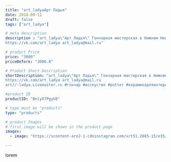 ```yaml
---
title: "art_ladyaАрт Ладья"
date: 2018-09-11
draft: false
tags: ["art_ladya"]

# meta description
description : "art_ladya\"Арт Ладья\" Гончарная мастерская в Нижнем Новгороде. Изготовление керамики и мастер//-классы по обучению. 
https://vk.com/art_ladya art_ladya@mail.ru"

# product Price
price: "3000"
priceBefore: "3600.0"

# Product Short Description
shortDescription: "art_ladya\"Арт Ладья\" Гончарная мастерская в Нижнем Новгороде. Изготовление керамики и мастер//-классы по обучению. 
https://vk.com/art_ladya art_ladya@mail.ru 
art//-ladya.Livemaster.ru #гончар #исскуство #potter #керамикадляинтерьера #керамикаручнаяработа #гончарнаямастерская #керамиканазаказ #handmade #посудаизглины #керамика #гончарнаяпосуда #эксклюзивнаякерамика #painter #dishes #decor #ceramicar #nntoday #claygoods #restaurant #earthenware #ceramic #design #bowl #dish #plate #ceramicart #berries #авторскаякерамика"

#product ID
productID: "BnlyX7PgyU8"

# type must be "products"
type: "products"

# product Images
# first image will be shown in the product page
images:
  - image: "https://scontent-arn2-1.cdninstagram.com/v/t51.2885-15/e35/40756319_243359183036878_2240512469094565854_n.jpg?se=7&tp=1&_nc_ht=scontent-arn2-1.cdninstagram.com&_nc_cat=110&_nc_ohc=GlS7zCoTTbUAX-WXpd3&ccb=7-4&oh=a1811a2f17af761ede747534cc9e160a&oe=60854124&_nc_sid=86f79a&ig_cache_key=MTg2NjExOTE2NzA5OTQ3OTM1Ng%3D%3D.2-ccb7-4"

---
```

lorem
